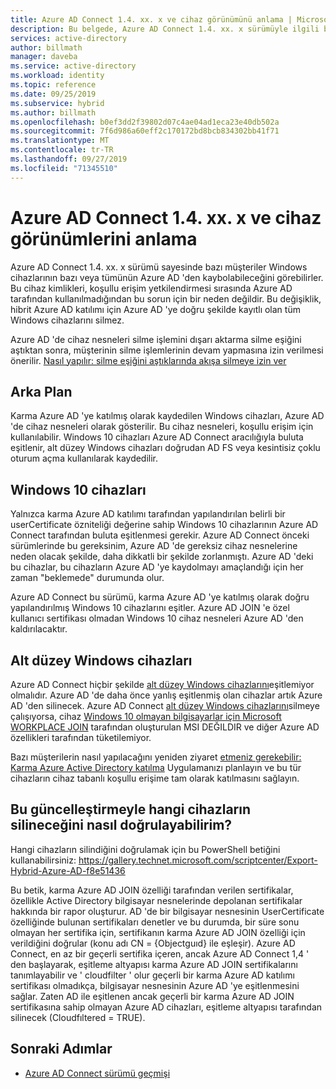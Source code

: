 ```yaml
---
title: Azure AD Connect 1.4. xx. x ve cihaz görünümünü anlama | Microsoft Docs
description: Bu belgede, Azure AD Connect 1.4. xx. x sürümüyle ilgili bir sorun açıklanmaktadır
services: active-directory
author: billmath
manager: daveba
ms.service: active-directory
ms.workload: identity
ms.topic: reference
ms.date: 09/25/2019
ms.subservice: hybrid
ms.author: billmath
ms.openlocfilehash: b0ef3dd2f39802d07c4ae04ad1eca23e40db502a
ms.sourcegitcommit: 7f6d986a60eff2c170172bd8bcb834302bb41f71
ms.translationtype: MT
ms.contentlocale: tr-TR
ms.lasthandoff: 09/27/2019
ms.locfileid: "71345510"
---
```

# <a name="understanding-azure-ad-connect-14xxx-and-device-disappearance"></a>Azure AD Connect 1.4. xx. x ve cihaz görünümlerini anlama
Azure AD Connect 1.4. xx. x sürümü sayesinde bazı müşteriler Windows cihazlarının bazı veya tümünün Azure AD 'den kaybolabileceğini görebilirler. Bu cihaz kimlikleri, koşullu erişim yetkilendirmesi sırasında Azure AD tarafından kullanılmadığından bu sorun için bir neden değildir. Bu değişiklik, hibrit Azure AD katılımı için Azure AD 'ye doğru şekilde kayıtlı olan tüm Windows cihazlarını silmez.

Azure AD 'de cihaz nesneleri silme işlemini dışarı aktarma silme eşiğini aştıktan sonra, müşterinin silme işlemlerinin devam yapmasına izin verilmesi önerilir. [Nasıl yapılır: silme eşiğini aştıklarında akışa silmeye izin ver](how-to-connect-sync-feature-prevent-accidental-deletes.md)

## <a name="background"></a>Arka Plan
Karma Azure AD 'ye katılmış olarak kaydedilen Windows cihazları, Azure AD 'de cihaz nesneleri olarak gösterilir. Bu cihaz nesneleri, koşullu erişim için kullanılabilir. Windows 10 cihazları Azure AD Connect aracılığıyla buluta eşitlenir, alt düzey Windows cihazları doğrudan AD FS veya kesintisiz çoklu oturum açma kullanılarak kaydedilir.

## <a name="windows-10-devices"></a>Windows 10 cihazları
Yalnızca karma Azure AD katılımı tarafından yapılandırılan belirli bir userCertificate özniteliği değerine sahip Windows 10 cihazlarının Azure AD Connect tarafından buluta eşitlenmesi gerekir. Azure AD Connect önceki sürümlerinde bu gereksinim, Azure AD 'de gereksiz cihaz nesnelerine neden olacak şekilde, daha dikkatli bir şekilde zorlanmıştı. Azure AD 'deki bu cihazlar, bu cihazların Azure AD 'ye kaydolmayı amaçlandığı için her zaman "beklemede" durumunda olur. 

Azure AD Connect bu sürümü, karma Azure AD 'ye katılmış olarak doğru yapılandırılmış Windows 10 cihazlarını eşitler. Azure AD JOIN 'e özel kullanıcı sertifikası olmadan Windows 10 cihaz nesneleri Azure AD 'den kaldırılacaktır.

## <a name="down-level-windows-devices"></a>Alt düzey Windows cihazları
Azure AD Connect hiçbir şekilde [alt düzey Windows cihazlarını](../devices/hybrid-azuread-join-plan.md#windows-down-level-devices)eşitlemiyor olmalıdır. Azure AD 'de daha önce yanlış eşitlenmiş olan cihazlar artık Azure AD 'den silinecek. Azure AD Connect [alt düzey Windows cihazlarını](../devices/hybrid-azuread-join-plan.md#windows-down-level-devices)silmeye çalışıyorsa, cihaz [Windows 10 olmayan bilgisayarlar için Microsoft WORKPLACE JOIN](https://www.microsoft.com/download/details.aspx?id=53554) tarafından oluşturulan MSI DEĞILDIR ve diğer Azure AD özellikleri tarafından tüketilemiyor.

Bazı müşterilerin nasıl yapılacağını yeniden ziyaret [etmeniz gerekebilir: Karma Azure Active Directory katılma](../devices/hybrid-azuread-join-plan.md) Uygulamanızı planlayın ve bu tür cihazların cihaz tabanlı koşullu erişime tam olarak katılmasını sağlayın. 

## <a name="how-can-i-verify-which-devices-are-deleted-with-this-update"></a>Bu güncelleştirmeyle hangi cihazların silineceğini nasıl doğrulayabilirim?

Hangi cihazların silindiğini doğrulamak için bu PowerShell betiğini kullanabilirsiniz: https://gallery.technet.microsoft.com/scriptcenter/Export-Hybrid-Azure-AD-f8e51436

Bu betik, karma Azure AD JOIN özelliği tarafından verilen sertifikalar, özellikle Active Directory bilgisayar nesnelerinde depolanan sertifikalar hakkında bir rapor oluşturur.
AD 'de bir bilgisayar nesnesinin UserCertificate özelliğinde bulunan sertifikaları denetler ve bu durumda, bir süre sonu olmayan her sertifika için, sertifikanın karma Azure AD JOIN özelliği için verildiğini doğrular (konu adı CN = {Objectguıd} ile eşleşir).
Azure AD Connect, en az bir geçerli sertifika içeren, ancak Azure AD Connect 1,4 ' den başlayarak, eşitleme altyapısı karma Azure AD JOIN sertifikalarını tanımlayabilir ve ' cloudfilter ' olur geçerli bir karma Azure AD katılımı sertifikası olmadıkça, bilgisayar nesnesinin Azure AD 'ye eşitlenmesini sağlar.
Zaten AD ile eşitlenen ancak geçerli bir karma Azure AD JOIN sertifikasına sahip olmayan Azure AD cihazları, eşitleme altyapısı tarafından silinecek (Cloudfıltered = TRUE).

## <a name="next-steps"></a>Sonraki Adımlar
- [Azure AD Connect sürümü geçmişi](reference-connect-version-history.md)
